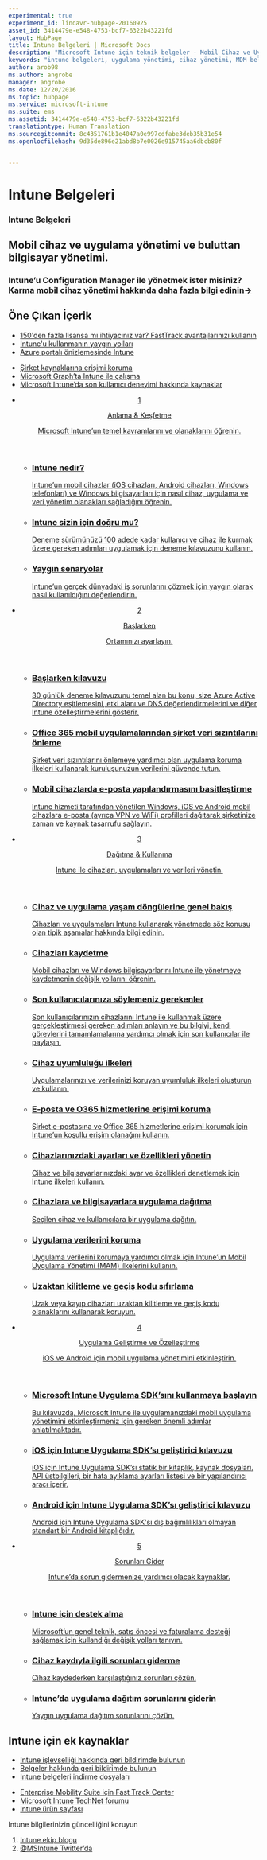 ```yaml
---
experimental: true
experiment_id: lindavr-hubpage-20160925
asset_id: 3414479e-e548-4753-bcf7-6322b43221fd
layout: HubPage
title: Intune Belgeleri | Microsoft Docs
description: "Microsoft Intune için teknik belgeler - Mobil Cihaz ve Uygulama Yönetimi"
keywords: "intune belgeleri, uygulama yönetimi, cihaz yönetimi, MDM belgeleri, MAM belgeleri"
author: arob98
ms.author: angrobe
manager: angrobe
ms.date: 12/20/2016
ms.topic: hubpage
ms.service: microsoft-intune
ms.suite: ems
ms.assetid: 3414479e-e548-4753-bcf7-6322b43221fd
translationtype: Human Translation
ms.sourcegitcommit: 8c4351761b1e4047a0e997cdfabe3deb35b31e54
ms.openlocfilehash: 9d35de896e21abd8b7e0026e915745aa6dbcb80f


---
```

# <a name="intune-documentation"></a>Intune Belgeleri
<article id="main">
    <section id="hero-content">
      <h1>Intune Belgeleri</h1>
      <h2>Mobil cihaz ve uygulama yönetimi ve buluttan bilgisayar yönetimi. </h2>
      <h3>Intune’u Configuration Manager ile yönetmek ister misiniz? <a href="https://docs.microsoft.com/en-us/sccm/mdm/understand/choose-between-standalone-intune-and-hybrid-mobile-device-management" target="_blank">Karma mobil cihaz yönetimi hakkında daha fazla bilgi edinin&rarr;</a></h3>
    </section>
    <section id="featured" class="container">
      <h2 class="section-heading"><span class="icon icon-warning"></span> Öne Çıkan İçerik</h2>
      <div class="features row">
        <ul class="column column-half">
          <li><a href="http://fasttrack.microsoft.com/ems">150'den fazla lisansa mı ihtiyacınız var? FastTrack avantajlarınızı kullanın</a></li>
          <li><a href="/intune/understand-explore/common-ways-to-use-intune">Intune'u kullanmanın yaygın yolları</a></li>
          <li><a href="/intune-azure/introduction/what-is-microsoft-intune">Azure portalı önizlemesinde Intune</a></li>
        </ul>
        <ul class="column column-half">
          <li><a href="/intune/deploy-use/restrict-access-based-on-device-network-app-risk">Şirket kaynaklarına erişimi koruma</a></li>
          <li><a href="https://graph.microsoft.io/en-us/docs/api-reference/beta/intune_graph_overview">Microsoft Graph’ta Intune ile çalışma</a></li>
          <li><a href="/intune/deploy-use/what-to-tell-your-end-users-about-using-microsoft-intune">Microsoft Intune’da son kullanıcı deneyimi hakkında kaynaklar</a></li>
        </ul>
      </div>
    </section>
    <div id="journeys">
      <section class="container">
        <!-- <h2 class="section-heading"><span class="icon icon-inheritance"></span> Stages</h2> -->
        <ul class="journeys-list">
          <li class="journey-step">
            <header class="journey-step-header row">
              <a href="/intune/understand-explore/introduction-to-microsoft-intune">
                <div class="title column-third">
                  <span class="step-number">1</span>
                  <p>Anlama &amp; Keşfetme</p>
                </div>
                <p class="description column-two-thirds">Microsoft Intune’un temel kavramlarını ve olanaklarını öğrenin.
                </p>
              </a>
            </header>
            <section class="journey-step-elements content">
              <ul class="row">
                <li class="column-third">
                  <a href="/intune/understand-explore/introduction-to-microsoft-intune">
                    <h3>Intune nedir?</h3>
                    <p>Intune’un mobil cihazlar (iOS cihazları, Android cihazları, Windows telefonları) ve Windows bilgisayarları için nasıl cihaz, uygulama ve veri yönetim olanakları sağladığını öğrenin.</p>
                  </a>
                </li>
                <li class="column-third">
                  <a href="/intune/understand-explore/get-started-with-a-30-day-trial-of-microsoft-intune">
                    <h3>Intune sizin için doğru mu?</h3>
                    <p>Deneme sürümünüzü 100 adede kadar kullanıcı ve cihaz ile kurmak üzere gereken adımları uygulamak için deneme kılavuzunu kullanın.</p>
                  </a>
                </li>
                <li class="column-third">
                  <a href="/intune/understand-explore/common-ways-to-use-intune">
                    <h3>Yaygın senaryolar</h3>
                    <p>Intune’un gerçek dünyadaki iş sorunlarını çözmek için yaygın olarak nasıl kullanıldığını değerlendirin.</p>
                  </a>
                </li>
              </ul>
            </section>
          </li>
          <li class="journey-step">
            <header class="journey-step-header row">
              <a href="/intune/get-started/what-to-know-before-you-start-microsoft-intune">
                <div class="title column-third">
                  <span class="step-number">2</span>
                  <p>Başlarken</p>
                </div>
                <p class="description column-two-thirds">Ortamınızı ayarlayın.
                </p>
              </a>
            </header>
            <section class="journey-step-elements content">
              <ul class="row">
                <li class="column-third">
                  <a href="/intune/get-started/start-with-a-paid-subscription-to-microsoft-intune">
                    <h3>Başlarken kılavuzu</h3>
            <p>30 günlük deneme kılavuzunu temel alan bu konu, size Azure Active Directory eşitlemesini, etki alanı ve DNS değerlendirmelerini ve diğer Intune özelleştirmelerini gösterir.</p>
                  </a>
                </li>
                <li class="column-third">
                  <a href="/intune/get-started/prevent-company-data-leaks-from-office-365-mobile-apps">
                    <h3>Office 365 mobil uygulamalarından şirket veri sızıntılarını önleme</h3>
                    <p>Şirket veri sızıntılarını önlemeye yardımcı olan uygulama koruma ilkeleri kullanarak kuruluşunuzun verilerini güvende tutun.</p>
                  </a>
                </li>
                <li class="column-third">
                  <a href="/intune/get-started/simplify-email-configuration-on-mobile-devices">
                    <h3>Mobil cihazlarda e-posta yapılandırmasını basitleştirme</h3>
                    <p>Intune hizmeti tarafından yönetilen Windows, iOS ve Android mobil cihazlara e-posta (ayrıca VPN ve WiFi) profilleri dağıtarak şirketinize zaman ve kaynak tasarrufu sağlayın.</p>
                  </a>
                </li>
              </ul>
            </section>
          </li>
          <li class="journey-step">
            <header class="journey-step-header row">
              <a href="/intune/deploy-use/overview-of-device-and-app-lifecycles-in-microsoft-intune">
                <div class="title column-third">
                  <span class="step-number">3</span>
                  <p>Dağıtma &amp; Kullanma</p>
                </div>
                <p class="description column-two-thirds">Intune ile cihazları, uygulamaları ve verileri yönetin.
                </p>
              </a>
            </header>
            <section class="journey-step-elements content">
              <ul class="row">
                <li class="column-third">
                  <a href="/intune/deploy-use/overview-of-device-and-app-lifecycles-in-microsoft-intune">
                    <h3>Cihaz ve uygulama yaşam döngülerine genel bakış</h3>
                    <p>Cihazları ve uygulamaları Intune kullanarak yönetmede söz konusu olan tipik aşamalar hakkında bilgi edinin.</p>
                  </a>
                </li>
                <li class="column-third">
                  <a href="/intune/deploy-use/enroll-devices-in-microsoft-intune">
                    <h3>Cihazları kaydetme</h3>
                    <p>Mobil cihazları ve Windows bilgisayarlarını Intune ile yönetmeye kaydetmenin değişik yollarını öğrenin.</p>
                  </a>
                </li>
                <li class="column-third">
                  <a href="/intune/deploy-use/how-to-educate-your-end-users-about-microsoft-intune">
                    <h3>Son kullanıcılarınıza söylemeniz gerekenler</h3>
                    <p>Son kullanıcılarınızın cihazlarını Intune ile kullanmak üzere gerçekleştirmesi gereken adımları anlayın ve bu bilgiyi, kendi görevlerini tamamlamalarına yardımcı olmak için son kullanıcılar ile paylaşın.</p>
                  </a>
                </li>
              </ul>
          <ul class="row">
                <li class="column-third">
                  <a href="/intune/deploy-use/introduction-to-device-compliance-policies-in-microsoft-intune">
                    <h3>Cihaz uyumluluğu ilkeleri</h3>
                    <p>Uygulamalarınızı ve verilerinizi koruyan uyumluluk ilkeleri oluşturun ve kullanın.</p>
                  </a>
                </li>
                <li class="column-third">
                  <a href="/intune/deploy-use/restrict-access-to-email-and-o365-services-with-microsoft-intune">
                    <h3>E-posta ve O365 hizmetlerine erişimi koruma</h3>
                    <p>Şirket e-postasına ve Office 365 hizmetlerine erişimi korumak için Intune’un koşullu erişim olanağını kullanın.</p>
                  </a>
                </li>
                <li class="column-third">
                  <a href="/intune/deploy-use/manage-settings-and-features-on-your-devices-with-microsoft-intune-policies">
                    <h3>Cihazlarınızdaki ayarları ve özellikleri yönetin</h3>
                    <p>Cihaz ve bilgisayarlarınızdaki ayar ve özellikleri denetlemek için Intune ilkeleri kullanın.</p>
                  </a>
                </li>
              </ul>
                <ul class="row">
                <li class="column-third">
                  <a href="/intune/deploy-use/deploy-apps-in-microsoft-intune">
                    <h3>Cihazlara ve bilgisayarlara uygulama dağıtma</h3>
                    <p>Seçilen cihaz ve kullanıcılara bir uygulama dağıtın.</p>
                  </a>
                </li>
                <li class="column-third">
                  <a href="/intune/deploy-use/protect-app-data-using-mobile-app-management-policies-with-microsoft-intune">
                    <h3>Uygulama verilerini koruma</h3>
                    <p>Uygulama verilerini korumaya yardımcı olmak için Intune’un Mobil Uygulama Yönetimi (MAM) ilkelerini kullanın.</p>
                  </a>
                </li>
                <li class="column-third">
                  <a href="/intune/deploy-use/use-remote-lock-and-passcode-reset-in-microsoft-intune">
                    <h3>Uzaktan kilitleme ve geçiş kodu sıfırlama</h3>
                    <p>Uzak veya kayıp cihazları uzaktan kilitleme ve geçiş kodu olanaklarını kullanarak koruyun.</p>
                  </a>
                </li>
              </ul>
        </section>
          </li>
          <li class="journey-step">
            <header class="journey-step-header row">
              <a href="/intune/develop/intune-app-sdk">
                <div class="title column-third">
                  <span class="step-number">4</span>
                  <p>Uygulama Geliştirme ve Özelleştirme</p>
                </div>
                <p class="description column-two-thirds">iOS ve Android için mobil uygulama yönetimini etkinleştirin.</p>
              </a>
            </header>
            <section class="journey-step-elements content">
              <ul class="row">
                <li class="column-third">
                  <a href="/intune/develop/intune-app-sdk-get-started">
                    <h3>Microsoft Intune Uygulama SDK’sını kullanmaya başlayın</h3>
                    <p>Bu kılavuzda, Microsoft Intune ile uygulamanızdaki mobil uygulama yönetimini etkinleştirmeniz için gereken önemli adımlar anlatılmaktadır.</p>
                  </a>
                </li>
                <li class="column-third">
                  <a href="/intune/develop/intune-app-sdk-ios">
                    <h3>iOS için Intune Uygulama SDK’sı geliştirici kılavuzu</h3>
                    <p>iOS için Intune Uygulama SDK’sı statik bir kitaplık, kaynak dosyaları, API üstbilgileri, bir hata ayıklama ayarları listesi ve bir yapılandırıcı aracı içerir.</p>
                  </a>
                </li>
                <li class="column-third">
                  <a href="/intune/develop/intune-app-sdk-android">
                    <h3>Android için Intune Uygulama SDK’sı geliştirici kılavuzu</h3>
                    <p>Android için Intune Uygulama SDK'sı dış bağımlılıkları olmayan standart bir Android kitaplığıdır.</p>
                  </a>
                </li>
              </ul>
            </section>
            </li>
      <li class="journey-step">
            <header class="journey-step-header row">
              <a href="/intune/troubleshoot/how-to-get-support-for-microsoft-intune">
                <div class="title column-third">
                  <span class="step-number">5</span>
                  <p>Sorunları Gider</p>
                </div>
                <p class="description column-two-thirds">Intune’da sorun gidermenize yardımcı olacak kaynaklar.</p>
              </a>
            </header>
            <section class="journey-step-elements content">
              <ul class="row">
                <li class="column-third">
                  <a href="/intune/troubleshoot/how-to-get-support-for-microsoft-intune">
                    <h3>Intune için destek alma</h3>
                    <p>Microsoft’un genel teknik, satış öncesi ve faturalama desteği sağlamak için kullandığı değişik yolları tanıyın.</p>
                  </a>
                </li>
                <li class="column-third">
                  <a href="/intune/troubleshoot/troubleshoot-device-enrollment-in-intune">
                    <h3>Cihaz kaydıyla ilgili sorunları giderme</h3>
                    <p>Cihaz kaydederken karşılaştığınız sorunları çözün.</p>
                  </a>
                </li>
                <li class="column-third">
                  <a href="/intune/troubleshoot/troubleshoot-app-deployment-problems-in-microsoft-intune">
                    <h3>Intune’da uygulama dağıtım sorunlarını giderin</h3>
                    <p>Yaygın uygulama dağıtım sorunlarını çözün.</p>
                  </a>
                </li>
              </ul>
            </section>
          </li>
        </ul>
      </section>
    </div>
    <div class="section-border">
      <section class="resources container">
      <h2 class="section-heading"><span class="icon icon-note"></span>Intune için ek kaynaklar</h2>
      <div class="resource-list row">
          <ul class="column-half">
          <li><a href="https://microsoftintune.uservoice.com/" target="_blank">Intune işlevselliği hakkında geri bildirimde bulunun</a></li>
          <li><a href="https://microsoftintune.uservoice.com/forums/291681-ideas/category/115707-documentation" target="_blank">Belgeler hakkında geri bildirimde bulunun</a></li>
          <li><a href="https://gallery.technet.microsoft.com/site/search?f%5B0%5D.Type=User&f%5B0%5D.Value=ECM%20Docs%20Team%20-%20MSFT" target="_blank">Intune belgeleri indirme dosyaları</a></li>
          </ul>
          <ul class="column-half">
          <li><a href="/enterprise-mobility/solutions/fasttrack-center-benefit-for-enterprise-mobility-suite-ems" target="_blank">Enterprise Mobility Suite için Fast Track Center</a></li>
          <li><a href="https://social.technet.microsoft.com/Forums/en-US/home?category=microsoftintune&filter=alltypes&sort=lastpostdesc" target="_blank">Microsoft Intune TechNet forumu</a></li>
          <li><a href="https://www.microsoft.com/en-us/server-cloud/products/microsoft-intune/default.aspx" target="_blank">Intune ürün sayfası</a></li>
          </ul>
      </div>
      </section>
    </div>
    <aside class="alert alert-social">
      <p>Intune bilgilerinizin güncelliğini koruyun</p>
      <ol class="action-list">
        <li><a href="https://blogs.technet.com/b/microsoftintune/" target="_blank" class="button-bordered button-translucent">Intune ekip blogu</a></li>
        <li><a href="https://twitter.com/msintune/" target="_blank" class="button-bordered button-translucent">@MSIntune Twitter’da</a></li>
      </ol>
    </aside>
</article>



<!--HONumber=Feb17_HO3-->


